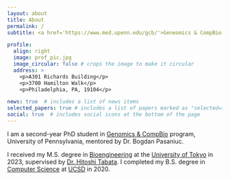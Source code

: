 ```yaml
---
layout: about
title: About
permalink: /
subtitle: <a href='https://www.med.upenn.edu/gcb/'>Geneomics & CompBio PhD Program</a>. University of Pennsylvania<br><sub>SHI</sub>石<sup>SHIH</sup>, &ensp <sub>Zhuo</sub>卓<sup>Jhuo</sup> <sub>Zheng</sub>正<sup>Jheng</sup>  <br>Use Roman for Pronunciation (<sub>[Pinyin]</sub>[Chinese Character]<sup>[Roman]</sup>). Also see <a href='https://en.wikipedia.org/wiki/Pinyin'>Pinyin</a> and <a href='https://en.wikipedia.org/wiki/Romanization'>Romanization</a>.

profile:
  align: right
  image: prof_pic.jpg
  image_circular: false # crops the image to make it circular
  address: >
    <p>A301 Richards Building</p>
    <p>3700 Hamilton Walk</p>
    <p>Philadelphia, PA, 19104</p>

news: true  # includes a list of news items
selected_papers: true # includes a list of papers marked as "selected={true}"
social: true  # includes social icons at the bottom of the page
---
```


I am a second-year PhD student in [Genomics & CompBio](https://www.med.upenn.edu/gcb/) program, University of Pennsylvania, mentored by Dr. Bogdan Pasaniuc.



I received my M.S. degree in [Bioengineering](https://bioeng.t.u-tokyo.ac.jp/en/) at the [University of Tokyo](https://www.u-tokyo.ac.jp/en/index.html) in 2023, supervised by [Dr. Hitoshi Tabata](http://www.bioxide.t.u-tokyo.ac.jp/en/profile/). I completed my B.S. degree in [Computer Science](https://cse.ucsd.edu/undergraduate/bs-computer-science) at [UCSD](https://ucsd.edu) in 2020.






<!---
Write your biography here. Tell the world about yourself. Link to your favorite [subreddit](http://reddit.com). You can put a picture in, too. The code is already in, just name your picture `prof_pic.jpg` and put it in the `img/` folder.

Put your address / P.O. box / other info right below your picture. You can also disable any these elements by editing `profile` property of the YAML header of your `_pages/about.md`. Edit `_bibliography/papers.bib` and Jekyll will render your [publications page](/al-folio/publications/) automatically.

Link to your social media connections, too. This theme is set up to use [Font Awesome icons](http://fortawesome.github.io/Font-Awesome/) and [Academicons](https://jpswalsh.github.io/academicons/), like the ones below. Add your Facebook, Twitter, LinkedIn, Google Scholar, or just disable all of them.
-->
